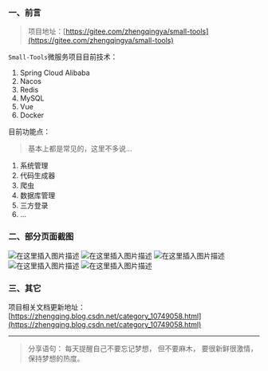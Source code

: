 ### 一、前言

> 项目地址：[https://gitee.com/zhengqingya/small-tools](https://gitee.com/zhengqingya/small-tools)

`Small-Tools`微服务项目目前技术：

1. Spring Cloud Alibaba
2. Nacos
3. Redis
4. MySQL
5. Vue
6. Docker

目前功能点：

> 基本上都是常见的，这里不多说...

1. 系统管理
2. 代码生成器
3. 爬虫
4. 数据库管理
5. 三方登录
6. ...

### 二、部分页面截图

![在这里插入图片描述](https://img-blog.csdnimg.cn/20210118205710897.png?x-oss-process=image/watermark,type_ZmFuZ3poZW5naGVpdGk,shadow_10,text_aHR0cHM6Ly9ibG9nLmNzZG4ubmV0L3FxXzM4MjI1NTU4,size_16,color_FFFFFF,t_70)
![在这里插入图片描述](https://img-blog.csdnimg.cn/20210118210114938.png?x-oss-process=image/watermark,type_ZmFuZ3poZW5naGVpdGk,shadow_10,text_aHR0cHM6Ly9ibG9nLmNzZG4ubmV0L3FxXzM4MjI1NTU4,size_16,color_FFFFFF,t_70)
![在这里插入图片描述](https://img-blog.csdnimg.cn/20210118210203598.png?x-oss-process=image/watermark,type_ZmFuZ3poZW5naGVpdGk,shadow_10,text_aHR0cHM6Ly9ibG9nLmNzZG4ubmV0L3FxXzM4MjI1NTU4,size_16,color_FFFFFF,t_70)
![在这里插入图片描述](https://img-blog.csdnimg.cn/20210118210229204.png?x-oss-process=image/watermark,type_ZmFuZ3poZW5naGVpdGk,shadow_10,text_aHR0cHM6Ly9ibG9nLmNzZG4ubmV0L3FxXzM4MjI1NTU4,size_16,color_FFFFFF,t_70)
![在这里插入图片描述](https://img-blog.csdnimg.cn/20210118210254610.png?x-oss-process=image/watermark,type_ZmFuZ3poZW5naGVpdGk,shadow_10,text_aHR0cHM6Ly9ibG9nLmNzZG4ubmV0L3FxXzM4MjI1NTU4,size_16,color_FFFFFF,t_70)

### 三、其它

项目相关文档更新地址：[https://zhengqing.blog.csdn.net/category_10749058.html](https://zhengqing.blog.csdn.net/category_10749058.html)


---

> 分享语句：
> 每天提醒自己不要忘记梦想，
> 但不要麻木，
> 要很新鲜很激情，
> 保持梦想的热度。

